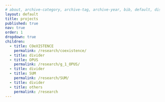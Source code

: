 ```yaml
---
# about, archive-category, archive-tag, archive-year, bib, default, distill, none, page, post
layout: default
title: projects
published: true
nav: true
order: 1
dropdown: true
children:
  - title: COeXISTENCE
    permalink: /research/coexistence/
  - title: divider
  - title: OPUS
    permalink: /research/g_1_OPUS/
  - title: divider
  - title: SUM
    permalink: /research/SUM/
  - title: divider
  - title: others
    permalink: /research
---
```

